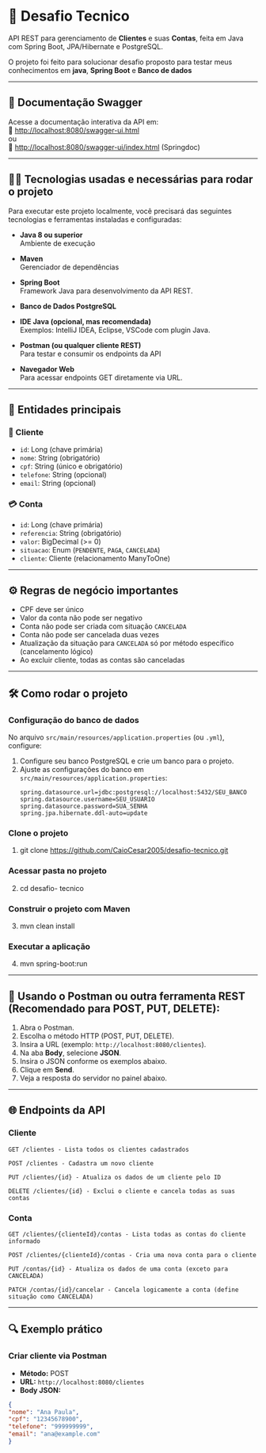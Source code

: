 # 🚀 Desafio Tecnico 

API REST para gerenciamento de **Clientes** e suas **Contas**, feita em Java com Spring Boot, JPA/Hibernate e PostgreSQL.

O projeto foi feito para solucionar desafio proposto para testar meus conhecimentos em **java**, **Spring Boot** e **Banco de dados**

---

## 📖 Documentação Swagger

Acesse a documentação interativa da API em:  
📄 [http://localhost:8080/swagger-ui.html](http://localhost:8080/swagger-ui.html)  
ou  
📄 [http://localhost:8080/swagger-ui/index.html](http://localhost:8080/swagger-ui/index.html) (Springdoc)

---

## 🧑‍💻 Tecnologias usadas e necessárias para rodar o projeto

Para executar este projeto localmente, você precisará das seguintes tecnologias e ferramentas instaladas e configuradas:

- **Java 8 ou superior**  
  Ambiente de execução 

- **Maven**  
  Gerenciador de dependências

- **Spring Boot**  
  Framework Java para desenvolvimento da API REST.

- **Banco de Dados PostgreSQL**  

- **IDE Java (opcional, mas recomendada)**  
  Exemplos: IntelliJ IDEA, Eclipse, VSCode com plugin Java.

- **Postman (ou qualquer cliente REST)**  
  Para testar e consumir os endpoints da API 

- **Navegador Web**  
  Para acessar endpoints GET diretamente via URL.

---

## 📄 Entidades principais

### 👤 Cliente

- `id`: Long (chave primária)
- `nome`: String (obrigatório)
- `cpf`: String (único e obrigatório)
- `telefone`: String (opcional)
- `email`: String (opcional)

### 💳 Conta

- `id`: Long (chave primária)
- `referencia`: String (obrigatório)
- `valor`: BigDecimal (>= 0)
- `situacao`: Enum (`PENDENTE`, `PAGA`, `CANCELADA`)
- `cliente`: Cliente (relacionamento ManyToOne)

---

## ⚙️ Regras de negócio importantes

- CPF deve ser único
- Valor da conta não pode ser negativo
- Conta não pode ser criada com situação `CANCELADA`
- Conta não pode ser cancelada duas vezes
- Atualização da situação para `CANCELADA` só por método específico (cancelamento lógico)
- Ao excluir cliente, todas as contas são canceladas

---

## 🛠️ Como rodar o projeto

### Configuração do banco de dados

No arquivo `src/main/resources/application.properties` (ou `.yml`), configure:

1. Configure seu banco PostgreSQL e crie um banco para o projeto.
2. Ajuste as configurações do banco em `src/main/resources/application.properties`:
   ```properties
   spring.datasource.url=jdbc:postgresql://localhost:5432/SEU_BANCO
   spring.datasource.username=SEU_USUARIO
   spring.datasource.password=SUA_SENHA
   spring.jpa.hibernate.ddl-auto=update

### Clone o projeto
1. git clone https://github.com/CaioCesar2005/desafio-tecnico.git
   
### Acessar pasta no projeto
2. cd desafio- tecnico
   
### Construir o projeto com Maven
3. mvn clean install

### Executar a aplicação
4. mvn spring-boot:run

---

## 🧪 Usando o Postman ou outra ferramenta REST (Recomendado para POST, PUT, DELETE):

1. Abra o Postman.
2. Escolha o método HTTP (POST, PUT, DELETE).
3. Insira a URL (exemplo: `http://localhost:8080/clientes`).
4. Na aba **Body**, selecione **JSON**.
5. Insira o JSON conforme os exemplos abaixo.
6. Clique em **Send**.
7. Veja a resposta do servidor no painel abaixo.

---

## 🌐 Endpoints da API

### Cliente

   ```cliente
  GET /clientes - Lista todos os clientes cadastrados

  POST /clientes - Cadastra um novo cliente

  PUT /clientes/{id} - Atualiza os dados de um cliente pelo ID

  DELETE /clientes/{id} - Exclui o cliente e cancela todas as suas contas  
  ```
### Conta

  ```conta
  GET /clientes/{clienteId}/contas - Lista todas as contas do cliente informado

  POST /clientes/{clienteId}/contas - Cria uma nova conta para o cliente

  PUT /contas/{id} - Atualiza os dados de uma conta (exceto para CANCELADA)

  PATCH /contas/{id}/cancelar - Cancela logicamente a conta (define situação como CANCELADA)
  ```
---



## 🔍 Exemplo prático

### Criar cliente via Postman

- **Método:** POST  
- **URL:** `http://localhost:8080/clientes`  
- **Body JSON:**
```json
{
"nome": "Ana Paula",
"cpf": "12345678900",
"telefone": "999999999",
"email": "ana@example.com"
}
